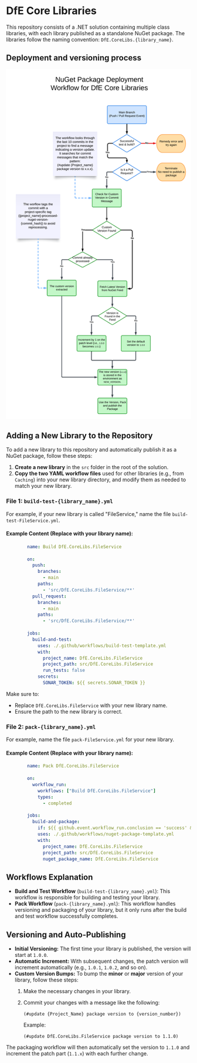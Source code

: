 
DfE Core Libraries
==================

This repository consists of a .NET solution containing multiple class libraries, with each library published as a standalone NuGet package. The libraries follow the naming convention: `DfE.CoreLibs.{library_name}`.

Deployment and versioning process
--------------------------------------

![Nuget Package Deployment](./nuget-deployment.png)


Adding a New Library to the Repository
--------------------------------------

To add a new library to this repository and automatically publish it as a NuGet package, follow these steps:

1.  **Create a new library** in the `src` folder in the root of the solution.
2.  **Copy the two YAML workflow files** used for other libraries (e.g., from `Caching`) into your new library directory, and modify them as needed to match your new library.

### File 1: `build-test-{library_name}.yml`

For example, if your new library is called "FileService," name the file `build-test-FileService.yml`.

#### Example Content (Replace with your library name):

```yaml
        name: Build DfE.CoreLibs.FileService

        on:
          push:
            branches:
              - main
            paths:
              - 'src/DfE.CoreLibs.FileService/**'
          pull_request:
            branches:
              - main
            paths:
              - 'src/DfE.CoreLibs.FileService/**' 

        jobs:
          build-and-test:
            uses: ./.github/workflows/build-test-template.yml
            with:
              project_name: DfE.CoreLibs.FileService
              project_path: src/DfE.CoreLibs.FileService
              run_tests: false
            secrets:
              SONAR_TOKEN: ${{ secrets.SONAR_TOKEN }}
```
    

Make sure to:

*   Replace `DfE.CoreLibs.FileService` with your new library name.
*   Ensure the path to the new library is correct.

### File 2: `pack-{library_name}.yml`

For example, name the file `pack-FileService.yml` for your new library.

#### Example Content (Replace with your library name):

```yaml
        name: Pack DfE.CoreLibs.FileService

        on:
          workflow_run:
            workflows: ["Build DfE.CoreLibs.FileService"]
            types:
              - completed

        jobs:
          build-and-package:
            if: ${{ github.event.workflow_run.conclusion == 'success' && github.event.workflow_run.head_branch == 'main' && github.event.workflow_run.event != 'pull_request' }}
            uses: ./.github/workflows/nuget-package-template.yml
            with:
              project_name: DfE.CoreLibs.FileService
              project_path: src/DfE.CoreLibs.FileService
              nuget_package_name: DfE.CoreLibs.FileService

```
    

Workflows Explanation
---------------------

*   **Build and Test Workflow** (`build-test-{library_name}.yml`): This workflow is responsible for building and testing your library.
*   **Pack Workflow** (`pack-{library_name}.yml`): This workflow handles versioning and packaging of your library, but it only runs after the build and test workflow successfully completes.

Versioning and Auto-Publishing
------------------------------

*   **Initial Versioning:** The first time your library is published, the version will start at `1.0.0`.
*   **Automatic Increment:** With subsequent changes, the patch version will increment automatically (e.g., `1.0.1`, `1.0.2`, and so on).
*   **Custom Version Bumps:** To bump the **minor** or **major** version of your library, follow these steps:
    1.  Make the necessary changes in your library.
    2.  Commit your changes with a message like the following:
        
            (#update {Project_Name} package version to {version_number})
        
        Example:
        
            (#update DfE.CoreLibs.FileService package version to 1.1.0)
        

The packaging workflow will then automatically set the version to `1.1.0` and increment the patch part (`1.1.x`) with each further change.